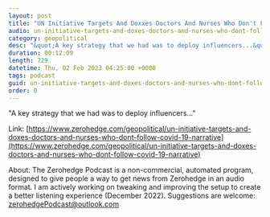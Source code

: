 ```yaml
---
layout: post
title: "UN Initiative Targets And Doxxes Doctors And Nurses Who Don't Follow COVID-19 Narrative"
audio: un-initiative-targets-and-doxes-doctors-and-nurses-who-dont-follow-covid-19-narrative-0
category: geopolitical
desc: "&quot;A key strategy that we had was to deploy influencers...&quot;"
duration: 00:12:09
length: 729
datetime: Thu, 02 Feb 2023 04:25:00 +0000
tags: podcast
guid: un-initiative-targets-and-doxes-doctors-and-nurses-who-dont-follow-covid-19-narrative-0
order: 0
---
```

&quot;A key strategy that we had was to deploy influencers...&quot;

Link: [https://www.zerohedge.com/geopolitical/un-initiative-targets-and-doxes-doctors-and-nurses-who-dont-follow-covid-19-narrative](https://www.zerohedge.com/geopolitical/un-initiative-targets-and-doxes-doctors-and-nurses-who-dont-follow-covid-19-narrative)

About: The Zerohedge Podcast is a non-commercial, automated program, designed to give people a way to get news from Zerohedge in an audio format.  I am actively working on tweaking and improving the setup to create a better listening experience (December 2022).  Suggestions are welcome: [zerohedgePodcast@outlook.com](mailto:zerohedgePodcast@outlook.com)